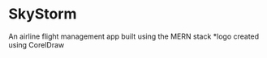 # SkyStorm
An airline flight management app built using the MERN stack
*logo created using CorelDraw

